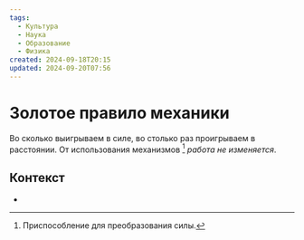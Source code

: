 ```yaml
---
tags:
  - Культура
  - Наука
  - Образование
  - Физика
created: 2024-09-18T20:15
updated: 2024-09-20T07:56
---
```

# Золотое правило механики

Во сколько выигрываем в силе, во столько раз проигрываем в расстоянии.
От использования механизмов [^1] *работа не изменяется*.


## Контекст
- 

[^1]: Приспособление для преобразования силы.